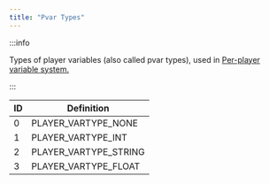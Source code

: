 ```yaml
---
title: "Pvar Types"
---
```


:::info

Types of player variables (also called pvar types), used in [Per-player variable system.](../tutorials/perplayervariablesystem)

:::

|  ID   | Definition |
| ------- | ----------- |
| 0  | PLAYER_VARTYPE_NONE |
| 1 | PLAYER_VARTYPE_INT |
| 2  | PLAYER_VARTYPE_STRING |
| 3  | PLAYER_VARTYPE_FLOAT |
